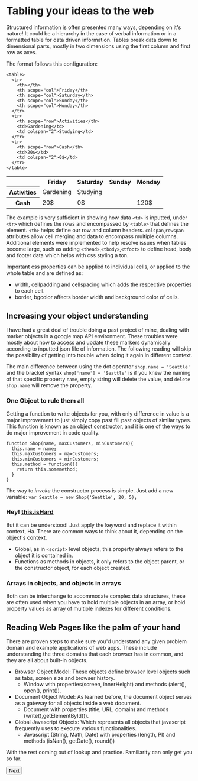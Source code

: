 # Tabling your ideas to the web

Structured information is often presented many ways, depending on it's nature! It could be a hierarchy in the case of verbal information or in a formatted table for data driven information. Tables break data down to dimensional parts, mostly in two dimensions using the first column and first row as axes.

The format follows this configuration:
```
<table>
  <tr>
    <th></th>
    <th scope="col">Friday</th>
    <th scope="col">Saturday</th>
    <th scope="col">Sunday</th>
    <th scope="col">Monday</th>
  </tr>
  <tr>
    <th scope="row">Activities</th>
    <td>Gardening</td>
    <td colspan="2">Studying</td>
  </tr>
  <tr>
    <th scope="row">Cash</th>
    <td>20$</td>
    <td colspan="2">0$</td>
  </tr>
</table>
```
<table>
  <tr>
    <th></th>
    <th scope="col">Friday</th>
    <th scope="col">Saturday</th>
    <th scope="col">Sunday</th>
    <th scope="col">Monday</th>
  </tr>
  <tr>
    <th scope="row">Activities</th>
    <td>Gardening</td>
    <td colspan="3">Studying</td>
  </tr>
  <tr>
    <th scope="row">Cash</th>
    <td>20$</td>
    <td colspan="2">0$</td>
    <td>120$</td>
  </tr>
</table>

The example is very sufficient in showing how data `<td>` is inputted, under `<tr>` which defines the rows and encompassed by `<table>` that defines the element. `<th>` helps define our row and column headers. `colspan`,`rowspan` attributes allow cell merging and data to encompass multiple columns. Additional elements were implemented to help resolve issues when tables become large, such as adding `<thead>`,`<tbody>`,`<tfoot>` to define head, body and footer data which helps with css styling a ton.

Important css properties can be applied to individual cells, or applied to the whole table and are defined as:

* width, cellpadding and cellspacing which adds the respective properties to each cell.
* border, bgcolor affects border width and background color of cells.

## Increasing your object understanding

I have had a great deal of trouble doing a past project of mine, dealing with marker objects in a google map API environment. These troubles were mostly about how to access and update these markers dynamically according to inputted json file of information. The following reading will skip the possibility of getting into trouble when doing it again in different context.

The main difference between using the dot operator `shop.name = 'Seattle'` and the bracket syntax `shop['name'] = 'Seattle'` is if you knew the naming of that specific property `name`, empty string will delete the value, and `delete shop.name` will remove the property.

### One Object to rule them all

Getting a function to write objects for you, with only difference in value is a major improvement to just simply copy past fill past objects of similar types. This function is known as an [object constructor](https://www.geeksforgeeks.org/javascript-object-constructors), and it is one of the ways to do major improvement in code quality.
```
function Shop(name, maxCustomers, minCustomers){
  this.name = name;
  this.maxCustomers = maxCustomers;
  this.minCustomers = minCustomers;
  this.method = function(){
    return this.somemethod;
  }
}
```
The way to <dfn title="cause a procedure to be carried out.">invoke</dfn> the constructor process is simple. Just add a new variable: `var Seattle = new Shop('Seattle', 20, 5);`

### Hey! [this.isHard](https://www.freecodecamp.org/news/how-to-understand-the-keyword-this-and-context-in-javascript-cd624c6b74b8/)

But it can be understood! Just apply the keyword and replace it within context, Ha.
There are common ways to think about it, depending on the object's context.
* Global, as in `<script>` level objects, this.property always refers to the object it is contained in.
* Functions as methods in objects, it only refers to the object parent, or the constructor object, for each object created.

### Arrays in objects, and objects in arrays

Both can be interchange to accommodate complex data structures, these are often used when you have to hold multiple objects in an array, or hold property values as array of multiple indexes for different conditions.

## Reading Web Pages like the palm of your hand

There are proven steps to make sure you'd understand any given problem domain and example applications of web apps. These include understanding the three domains that each browser has in common, and they are all about built-in objects.

* Browser Object Model: These objects define browser level objects such as tabs, screen size and browser history.
  - Window with properties(screen, innerHeight) and methods (alert(), open(), print()).
* Document Object Model: As learned before, the document object serves as a gateway for all objects inside a web document.
  - Document with properties (title, URL, domain) and methods (write(),getElementById()).
* Global Javascript Objects: Which represents all objects that javascript frequently uses to execute various functionalities.
  - Javascript (String, Math, Date) with properties (length, PI) and methods (isNan(), getDate(), round())

With the rest coming out of lookup and practice. Familiarity can only get you so far.

[<button >Next</button>](https://abukhalil95.github.io/reading-notes/class-08)